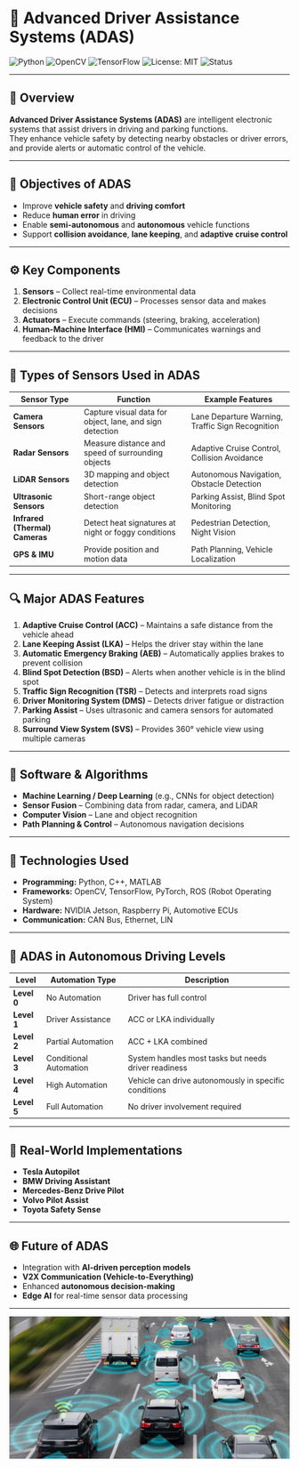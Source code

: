 # 🚗 Advanced Driver Assistance Systems (ADAS)

![Python](https://img.shields.io/badge/Python-3.9%2B-blue)
![OpenCV](https://img.shields.io/badge/OpenCV-Computer%20Vision-orange)
![TensorFlow](https://img.shields.io/badge/TensorFlow-Deep%20Learning-yellow)
![License: MIT](https://img.shields.io/badge/License-MIT-green)
![Status](https://img.shields.io/badge/Project-Active-success)

---

## 📘 Overview
**Advanced Driver Assistance Systems (ADAS)** are intelligent electronic systems that assist drivers in driving and parking functions.  
They enhance vehicle safety by detecting nearby obstacles or driver errors, and provide alerts or automatic control of the vehicle.

---

## 🎯 Objectives of ADAS
- Improve **vehicle safety** and **driving comfort**  
- Reduce **human error** in driving  
- Enable **semi-autonomous** and **autonomous** vehicle functions  
- Support **collision avoidance**, **lane keeping**, and **adaptive cruise control**

---

## ⚙️ Key Components
1. **Sensors** – Collect real-time environmental data  
2. **Electronic Control Unit (ECU)** – Processes sensor data and makes decisions  
3. **Actuators** – Execute commands (steering, braking, acceleration)  
4. **Human-Machine Interface (HMI)** – Communicates warnings and feedback to the driver  

---

## 🧠 Types of Sensors Used in ADAS

| Sensor Type | Function | Example Features |
|--------------|-----------|------------------|
| **Camera Sensors** | Capture visual data for object, lane, and sign detection | Lane Departure Warning, Traffic Sign Recognition |
| **Radar Sensors** | Measure distance and speed of surrounding objects | Adaptive Cruise Control, Collision Avoidance |
| **LiDAR Sensors** | 3D mapping and object detection | Autonomous Navigation, Obstacle Detection |
| **Ultrasonic Sensors** | Short-range object detection | Parking Assist, Blind Spot Monitoring |
| **Infrared (Thermal) Cameras** | Detect heat signatures at night or foggy conditions | Pedestrian Detection, Night Vision |
| **GPS & IMU** | Provide position and motion data | Path Planning, Vehicle Localization |

---

## 🔍 Major ADAS Features
1. **Adaptive Cruise Control (ACC)** – Maintains a safe distance from the vehicle ahead  
2. **Lane Keeping Assist (LKA)** – Helps the driver stay within the lane  
3. **Automatic Emergency Braking (AEB)** – Automatically applies brakes to prevent collision  
4. **Blind Spot Detection (BSD)** – Alerts when another vehicle is in the blind spot  
5. **Traffic Sign Recognition (TSR)** – Detects and interprets road signs  
6. **Driver Monitoring System (DMS)** – Detects driver fatigue or distraction  
7. **Parking Assist** – Uses ultrasonic and camera sensors for automated parking  
8. **Surround View System (SVS)** – Provides 360° vehicle view using multiple cameras  

---

## 🧩 Software & Algorithms
- **Machine Learning / Deep Learning** (e.g., CNNs for object detection)  
- **Sensor Fusion** – Combining data from radar, camera, and LiDAR  
- **Computer Vision** – Lane and object recognition  
- **Path Planning & Control** – Autonomous navigation decisions  

---

## 🔧 Technologies Used
- **Programming:** Python, C++, MATLAB  
- **Frameworks:** OpenCV, TensorFlow, PyTorch, ROS (Robot Operating System)  
- **Hardware:** NVIDIA Jetson, Raspberry Pi, Automotive ECUs  
- **Communication:** CAN Bus, Ethernet, LIN  

---

## 🧠 ADAS in Autonomous Driving Levels

| Level | Automation Type | Description |
|--------|-----------------|--------------|
| **Level 0** | No Automation | Driver has full control |
| **Level 1** | Driver Assistance | ACC or LKA individually |
| **Level 2** | Partial Automation | ACC + LKA combined |
| **Level 3** | Conditional Automation | System handles most tasks but needs driver readiness |
| **Level 4** | High Automation | Vehicle can drive autonomously in specific conditions |
| **Level 5** | Full Automation | No driver involvement required |

---

## 🚙 Real-World Implementations
- **Tesla Autopilot**  
- **BMW Driving Assistant**  
- **Mercedes-Benz Drive Pilot**  
- **Volvo Pilot Assist**  
- **Toyota Safety Sense**

---

## 🌐 Future of ADAS
- Integration with **AI-driven perception models**  
- **V2X Communication (Vehicle-to-Everything)**  
- Enhanced **autonomous decision-making**  
- **Edge AI** for real-time sensor data processing  

---

![image alt](Images/IMG_20251020_112756.jpg)
